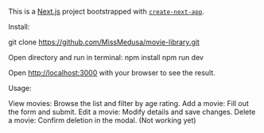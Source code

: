 This is a [Next.js](https://nextjs.org) project bootstrapped with [`create-next-app`](https://nextjs.org/docs/app/api-reference/cli/create-next-app).

Install:

git clone https://github.com/MissMedusa/movie-library.git

Open directory and run in terminal:
npm install
npm run dev

Open [http://localhost:3000](http://localhost:3000) with your browser to see the result.

Usage:

View movies: Browse the list and filter by age rating.
Add a movie: Fill out the form and submit.
Edit a movie: Modify details and save changes.
Delete a movie: Confirm deletion in the modal. (Not working yet)
